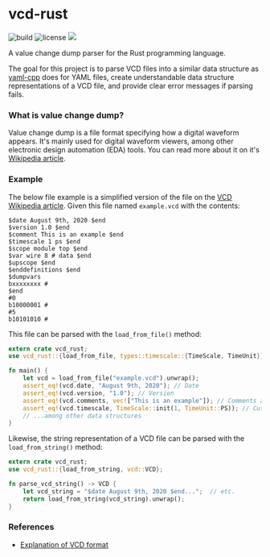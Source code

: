 # vcd-rust
![build](https://img.shields.io/github/workflow/status/SeanMcLoughlin/vcd-rust/Rust%20checks)
![license](https://img.shields.io/github/license/SeanMcLoughlin/vcd-rust?logo=MIT)
[![](https://tokei.rs/b1/github/SeanMcloughlin/vcd-rust?category=lines)](https://github.com/SeanMcLoughlin/vcd-rust)

A value change dump parser for the Rust programming language.

The goal for this project is to parse VCD files into a similar data structure as 
[yaml-cpp](https://github.com/jbeder/yaml-cpp) does for YAML files, create
understandable data structure representations of a VCD file, and provide clear error 
messages if parsing fails.

### What is value change dump?
Value change dump is a file format specifying how a digital waveform appears. It's mainly used for 
digital waveform viewers, among other electronic design automation (EDA) tools.
You can read more about it on it's [Wikipedia article](https://en.wikipedia.org/wiki/Value_change_dump).

### Example
The below file example is a simplified version of the file on the 
[VCD Wikipedia article](https://en.wikipedia.org/wiki/Value_change_dump).
Given this file named `example.vcd` with the contents:
```
$date August 9th, 2020 $end
$version 1.0 $end
$comment This is an example $end
$timescale 1 ps $end
$scope module top $end
$var wire 8 # data $end
$upscope $end
$enddefinitions $end
$dumpvars
bxxxxxxxx #
$end
#0
b10000001 #
#5
b10101010 #
```

This file can be parsed with the `load_from_file()` method:

```rust
extern crate vcd_rust;
use vcd_rust::{load_from_file, types::timescale::{TimeScale, TimeUnit}};

fn main() {
    let vcd = load_from_file("example.vcd").unwrap();
    assert_eq!(vcd.date, "August 9th, 2020"); // Date
    assert_eq!(vcd.version, "1.0"); // Version
    assert_eq!(vcd.comments, vec!["This is an example"]); // Comments as a vector
    assert_eq!(vcd.timescale, TimeScale::init(1, TimeUnit::PS)); // Custom type for timescale
    // ...among other data structures
}
```

Likewise, the string representation of a VCD file can be parsed with the `load_from_string()` method:

```rust
extern crate vcd_rust;
use vcd_rust::{load_from_string, vcd::VCD};

fn parse_vcd_string() -> VCD {
    let vcd_string = "$date August 9th, 2020 $end...";  // etc.
    return load_from_string(vcd_string).unwrap();
}
```

### References
* [Explanation of VCD format](https://web.archive.org/web/20120323132708/http://www.beyondttl.com/vcd.php)